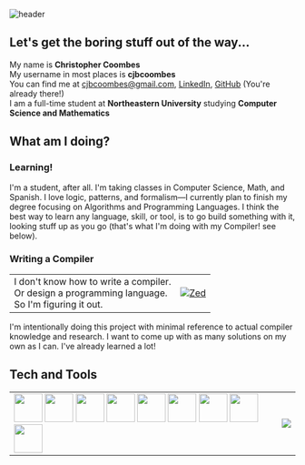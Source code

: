 ![header](https://capsule-render.vercel.app/api?type=waving&height=275&color=gradient&text=Christopher%20Coombes&reversal=true&fontSize=50&fontAlignY=30&fontAlign=35&desc=cjbcoombes&descAlign=27&descAlignY=47&descSize=40)

## Let's get the boring stuff out of the way...

My name is **Christopher Coombes** \
My username in most places is **cjbcoombes** \
You can find me at [cjbcoombes@gmail.com](mailto:cjbcoombes@gmail.com), [LinkedIn](www.linkedin.com/in/cjbcoombes), [GitHub](https://github.com/cjbcoombes) (You're already there!) \
I am a full-time student at **Northeastern University** studying **Computer Science and Mathematics**

## What am I doing?
### Learning!
I'm a student, after all. I'm taking classes in Computer Science, Math, and Spanish. I love logic, patterns, and formalism—I currently plan to finish my degree focusing on Algorithms and Programming Languages. I think the best way to learn any language, skill, or tool, is to go build something with it, looking stuff up as you go (that's what I'm doing with my Compiler! see below).


### Writing a Compiler

<table style="width:100%;">
<tr><td>
I don't know how to write a compiler. <br>
Or design a programming language. <br>
So I'm figuring it out. 
</td><td>
<a href="https://github.com/cjbcoombes/Zed">
  <img align="center" src="https://github-readme-stats.vercel.app/api/pin/?username=cjbcoombes&repo=Zed&show_icons=true&title_color=6aa6f8&text_color=8a919a&icon_color=6aa6f8&bg_color=22272f" alt="Zed" />
</a>
</td></tr>
</table>

I'm intentionally doing this project with minimal reference to actual compiler knowledge and research. I want to come up with as many solutions on my own as I can. I've already learned a lot!

## Tech and Tools
<table  style="width:100%;">
<tr><td>
<img width="50" src="https://cdn.jsdelivr.net/gh/devicons/devicon@latest/icons/cplusplus/cplusplus-original.svg" />
<img width="50" src="https://cdn.jsdelivr.net/gh/devicons/devicon@latest/icons/java/java-original.svg" />
<img width="50" src="https://cdn.jsdelivr.net/gh/devicons/devicon@latest/icons/python/python-original.svg" />
<img width="50" src="https://cdn.jsdelivr.net/gh/devicons/devicon@latest/icons/haskell/haskell-original.svg" />
<img width="50" src="https://cdn.jsdelivr.net/gh/devicons/devicon@latest/icons/javascript/javascript-original.svg" />


<img width="50" src="https://cdn.jsdelivr.net/gh/devicons/devicon@latest/icons/visualstudio/visualstudio-original.svg" />
<img width="50" src="https://cdn.jsdelivr.net/gh/devicons/devicon@latest/icons/vscode/vscode-original.svg" />
<img width="50" src="https://cdn.jsdelivr.net/gh/devicons/devicon@latest/icons/intellij/intellij-original.svg" />
<img width="50" src="https://cdn.jsdelivr.net/gh/devicons/devicon@latest/icons/git/git-original.svg" />
</td><td>
<img src = "https://github-readme-stats.vercel.app/api/top-langs/?username=cjbcoombes&layout=compact&show_icons=true&title_color=6aa6f8&text_color=8a919a&icon_color=6aa6f8&bg_color=22272f">
</td></tr>
</table>


<!--
<img src = "https://github-readme-stats.vercel.app/api/top-langs/?username=cjbcoombes&layout=compact&show_icons=true&title_color=6aa6f8&text_color=8a919a&icon_color=6aa6f8&bg_color=22272f">
**Christopher-Coombes/Christopher-Coombes** is a ✨ _special_ ✨ repository because its `README.md` (this file) appears on your GitHub profile.

Here are some ideas to get you started:

- 🔭 I’m currently working on ...
- 🌱 I’m currently learning ...
- 👯 I’m looking to collaborate on ...
- 🤔 I’m looking for help with ...
- 💬 Ask me about ...
- 📫 How to reach me: ...
- 😄 Pronouns: ...
- ⚡ Fun fact: ...
-->
